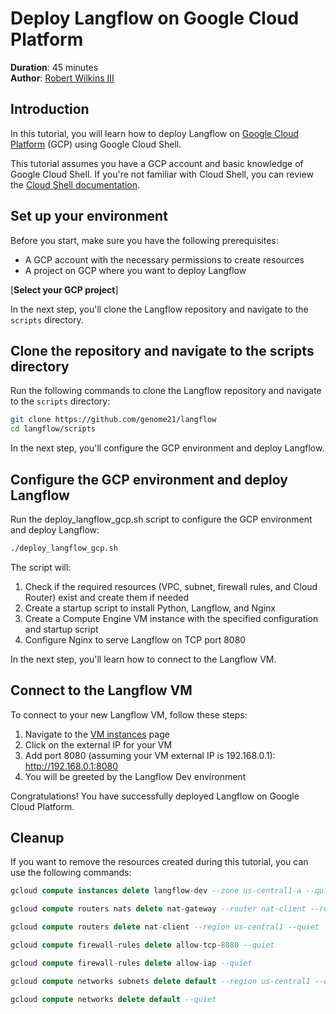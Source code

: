 # Deploy Langflow on Google Cloud Platform

**Duration**: 45 minutes  
**Author**: [Robert Wilkins III](https://www.linkedin.com/in/robertwilkinsiii)

## Introduction

In this tutorial, you will learn how to deploy Langflow on [Google Cloud Platform](https://cloud.google.com/) (GCP) using Google Cloud Shell.

This tutorial assumes you have a GCP account and basic knowledge of Google Cloud Shell. If you're not familiar with Cloud Shell, you can review the [Cloud Shell documentation](https://cloud.google.com/shell/docs).

## Set up your environment

Before you start, make sure you have the following prerequisites:

- A GCP account with the necessary permissions to create resources
- A project on GCP where you want to deploy Langflow

[**Select your GCP project**]<walkthrough-project-setup></walkthrough-project-setup>

In the next step, you'll clone the Langflow repository and navigate to the `scripts` directory.

## Clone the repository and navigate to the scripts directory

Run the following commands to clone the Langflow repository and navigate to the `scripts` directory:

```bash
git clone https://github.com/genome21/langflow
cd langflow/scripts
```

In the next step, you'll configure the GCP environment and deploy Langflow.

## Configure the GCP environment and deploy Langflow
Run the deploy_langflow_gcp.sh script to configure the GCP environment and deploy Langflow:

```bash
./deploy_langflow_gcp.sh
```

The script will:

1. Check if the required resources (VPC, subnet, firewall rules, and Cloud Router) exist and create them if needed
2. Create a startup script to install Python, Langflow, and Nginx
3. Create a Compute Engine VM instance with the specified configuration and startup script
4. Configure Nginx to serve Langflow on TCP port 8080

In the next step, you'll learn how to connect to the Langflow VM.

## Connect to the Langflow VM
To connect to your new Langflow VM, follow these steps:

1. Navigate to the [VM instances](https://console.cloud.google.com/compute/instances) page
2. Click on the external IP for your VM
3. Add port 8080 (assuming your VM external IP is 192.168.0.1):
http://192.168.0.1:8080
4. You will be greeted by the Langflow Dev environment

Congratulations! You have successfully deployed Langflow on Google Cloud Platform.

## Cleanup
If you want to remove the resources created during this tutorial, you can use the following commands:

```sql
gcloud compute instances delete langflow-dev --zone us-central1-a --quiet

gcloud compute routers nats delete nat-gateway --router nat-client --region us-central1 --quiet

gcloud compute routers delete nat-client --region us-central1 --quiet

gcloud compute firewall-rules delete allow-tcp-8080 --quiet

gcloud compute firewall-rules delete allow-iap --quiet

gcloud compute networks subnets delete default --region us-central1 --quiet

gcloud compute networks delete default --quiet
```
